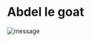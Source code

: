 # Abdel le goat

![message](https://upload.wikimedia.org/wikipedia/commons/d/d9/Surface_blanche_carre_rouge.png)